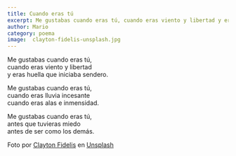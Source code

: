 ```yaml
---
title: Cuando eras tú
excerpt: Me gustabas cuando eras tú, cuando eras viento y libertad y eras huella que iniciaba sendero.  
author: Mario
category: poema
image:  clayton-fidelis-unsplash.jpg
---
```


Me gustabas cuando eras tú,  
cuando eras viento y libertad  
y eras huella que iniciaba sendero.  

Me gustabas cuando eras tú,  
cuando eras lluvia incesante  
cuando eras alas e inmensidad.  

Me gustabas cuando eras tú,  
antes que tuvieras miedo  
antes de ser como los demás.  

<span>Foto por <a href="https://unsplash.com/@fidelisclayton?utm_source=unsplash&amp;utm_medium=referral&amp;utm_content=creditCopyText">Clayton Fidelis</a> en <a href="/?utm_source=unsplash&amp;utm_medium=referral&amp;utm_content=creditCopyText">Unsplash</a></span>
